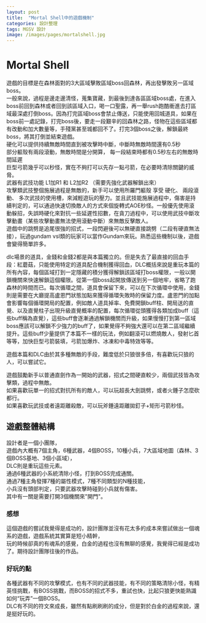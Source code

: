 ```yaml
---
layout: post
title:  "Mortal Shell中的遊戲機制"
categories: 設計整理
tags: MGSV 設計
image: /images/pages/mortalshell.jpg
---
```


# Mortal Shell 

遊戲的目標是在森林面對的3大區域擊敗區域boss回森林，再出發擊敗另一區域boss。  
一般來說，過程是邊走邊清怪，蒐集寶藏，到最後到達各區區域boss處，在進入boss前回到森林或者回到該區域入口，喝一口聖露，再一舉rush跑酷衝進去打區域最深處打倒boss。因為打完區域boss會禁止傳送，只能使用回城道具，如果在boss前一處記錄，打完boss後，要走一段艱辛的回森林之路，怪物在這些區域都有改動和加大數量等，手殘黨甚至城都回不了。打完3個boss之後，解鎖最終boss，將其打倒並結束遊戲。  
硬化可以提供持續無敵時間直到被攻擊時中斷，中斷時無敵時間還有0.5秒  
部分軀殼有兩段滾動，無敵時間是分開算， 每一段結束時都有0.5秒左右的無敵時間延遲  
巨型弓箭幾乎可以秒怪，實在不夠打可以先存一點弓箭，在必要時清除關鍵的威脅。  
武器有武技功能 L1加R1 和 L2加R2 （需要先強化武器解鎖出來）  
攻擊類武技整個施展過程是無敵的，新手可以使用所羅門軀殼 享受 硬化、 兩段滾動、 多次武技的使用槽，來減輕遊玩的壓力。並且武技能施展過程中，傷害是持續判定的，可以通過快速切換敵人的方式來個旋轉式AOE秒怪。一般優先使用滾動躲招，失誤時硬化來對抗一些延遲性招數，在貪刀過程中，可以使用武技中斷攻擊動畫（某些攻擊動畫無法使用滾動中斷）來無敵反擊敵人。  
遊戲中的跳劈是追尾很強的招式，一段閃避後可以無硬直接跳劈（二段有硬直無法接），玩過gundam vsl類的玩家可以當作Gundam來玩。熟悉這些機制以後，遊戲會變得簡單許多。  
  
dlc場景的道具，金錢和金錢2都是與本篇獨立的。但是失去了最直接的回血手段：紅蘑菇，只能使用特定的道具配合機制獲得回血，DLC概括來說是重玩本篇的所有內容，每個區域打到一定隱藏的積分獲得解鎖該區域打boss權限，一般以開鎖機關來快速解鎖這個權限。從第一個boss起開放傳送到另一個地牢，省略了跑森林的時間而已。每次循環之間，道具會保留下來，可以在下次循環中使用，金錢則是需要在大廳提高盧恩門狀態加點來獲得循環失敗時的保留力度。盧恩門的加點會影響每個循環開局的配置，例如敵人道具掉率、免費開鎖buff柱、開局送的直覺、以及直覺柱子出現升級直覺概率的配置，每次循環從頭獲得各類加成buff（這些buff稱為直覺），這些buff會逐漸通過解鎖機關而升級，如果慢慢打到第一區域boss應該可以解鎖不少強力的buff了，如果覺得不夠強大還可以在第二區域繼續提升。這些buff少量提供了本篇不一樣的玩法，例如翻滾可以燃燒敵人，發射匕首等等，加快巨型弓箭裝填，弓箭加爆炸、冰凍和中毒特效等等。  
  
遊戲本篇和DLC由於其多種無敵的手段，難度低於只狼很多倍，有喜歡玩只狼的人，可以嘗試它。  
  

遊戲鼓勵新手以普通直劍作為一開始的武器，招式之間硬直較少，兩個武技皆為攻擊類，過程中無敵。  
如果喜歡玩單一的招式對抗所有的敵人，可以玩超長大劍跳劈，或者火錘子怎麼砍都行。  
如果喜歡玩武技或者遠距離殺敵，可以玩斧錘遠距離拋釘子+矩形弓箭秒怪。  

## 遊戲整體結構  

設計者是一個小團隊，  
遊戲內大概有7個主角，6種武器，4個BOSS，10種小兵，7大區域地圖（森林、3個BOSS基地、3個小區域），  
DLC則是重玩這些元素。  
通過6種武器的小系統清除小怪，打到BOSS完成通關。  
通過7種主角發揮7種的屬性模式，7種不同類型的N種技能，  
小兵沒有頭部判定，只要武器攻擊時碰到小兵就有傷害。  
其中有一關是需要打開3個機關來"開門"。

### 感想
這個遊戲的嘗試我覺得是成功的，設計團隊並沒有花太多的成本來嘗試做出一個魂系的遊戲，遊戲系統其實算是短小精幹，  
玩的時候卻真的有魂系的感覺，白金的過程也沒有無聊的感覺，我覺得已經是成功了。期待設計團隊往後的作品。  

### 好玩的點  
各種武器有不同的攻擊模式，也有不同的武器技能，有不同的策略清除小怪，有精英怪挑戰，有BOSS挑戰，而BOSS的招式不多，重試也快，比起只狼更快能熟識如何“玩弄”一個BOSS。  
DLC有不同的符文來成長，雖然有點刷刷刷的成分，但是對於白金的過程來說，還是挺好玩的。  
